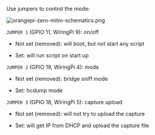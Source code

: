 Use jumpers to control the mode:

![orangepi-zero-mitm-schematics.png](orangepi-zero-mitm-schematics.png)


`JUMPER 1` (GPIO 11, WiringPi 9): on/off

* Not set (removed): will boot, but not start any script

* Set: will run script on start up


`JUMPER 2` (GPIO 19, WiringPi 4): mode

* Not set (removed): bridge sniff mode

* Set: hcdump mode


`JUMPER 3` (GPIO 18, WiringPi 5): capture upload

* Not set (removed): will not try to upload the capture

* Set: will get IP from DHCP and upload the capture file
